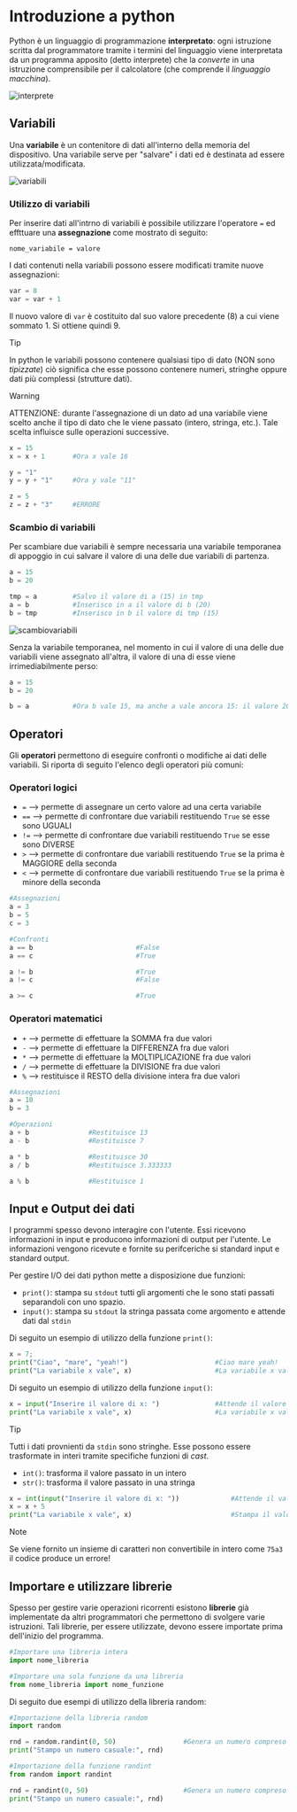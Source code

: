 # Introduzione a python

Python è un linguaggio di programmazione **interpretato**: ogni istruzione scritta dal programmatore tramite i termini del linguaggio viene interpretata da un programma apposito (detto interprete) che la *converte* in una istruzione comprensibile per il calcolatore (che comprende il *linguaggio macchina*).

![interprete](./images/interprete.jpg)

## Variabili

Una **variabile** è un contenitore di dati all'interno della memoria del dispositivo. Una variabile serve per "salvare" i dati ed è destinata ad essere utilizzata/modificata.

![variabili](./images/variabili.jpg)

### Utilizzo di variabili

Per inserire dati all'intrno di variabili è possibile utilizzare l'operatore `=` ed effttuare una **assegnazione** come mostrato di seguito:

```
nome_variabile = valore
```

I dati contenuti nella variabili possono essere modificati tramite nuove assegnazioni:

```python
var = 8
var = var + 1
```

Il nuovo valore di `var` è costituito dal suo valore precedente (8) a cui viene sommato 1. Si ottiene quindi 9.

>[!TIP]
>In python le variabili possono contenere qualsiasi tipo di dato (NON sono *tipizzate*) ciò significa che esse possono contenere numeri, stringhe oppure dati più complessi (strutture dati).

>[!WARNING]
>ATTENZIONE: durante l'assegnazione di un dato ad una variabile viene scelto anche il tipo di dato che le viene passato (intero, stringa, etc.). Tale scelta influisce sulle operazioni successive.

```python
x = 15
x = x + 1		#Ora x vale 16

y = "1"
y = y + "1"		#Ora y vale "11"

z = 5
z = z + "3"		#ERRORE
```

### Scambio di variabili

Per scambiare due variabili è sempre necessaria una variabile temporanea di appoggio in cui salvare il valore di una delle due variabili di partenza.

```python
a = 15
b = 20

tmp = a 		#Salvo il valore di a (15) in tmp
a = b 			#Inserisco in a il valore di b (20)
b = tmp 		#Inserisco in b il valore di tmp (15)
```

![scambiovariabili](./images/scambiovar.jpg)

Senza la variabile temporanea, nel momento in cui il valore di una delle due variabili viene assegnato all'altra, il valore di una di esse viene irrimediabilmente perso:

```python
a = 15
b = 20

b = a 			#Ora b vale 15, ma anche a vale ancora 15: il valore 20 è andato perduto per sempre!
```

## Operatori

Gli **operatori** permettono di eseguire confronti o modifiche ai dati delle variabili. Si riporta di seguito l'elenco degli operatori più comuni:

### Operatori logici

* `=` --> permette di assegnare un certo valore ad una certa variabile
* `==` --> permette di confrontare due variabili restituendo `True` se esse sono UGUALI
* `!=` --> permette di confrontare due variabili restituendo `True` se esse sono DIVERSE
* `>` --> permette di confrontare due variabili restituendo `True` se la prima è MAGGIORE della seconda
* `<` --> permette di confrontare due variabili restituendo `True` se la prima è minore della seconda

```python
#Assegnazioni
a = 3
b = 5
c = 3

#Confronti
a == b                          #False
a == c                          #True

a != b                          #True
a != c                          #False

a >= c                          #True
```

### Operatori matematici

* `+` --> permette di effettuare la SOMMA fra due valori
* `-` --> permette di effettuare la DIFFERENZA fra due valori
* `*` --> permette di effettuare la MOLTIPLICAZIONE fra due valori
* `/` --> permette di effettuare la DIVISIONE fra due valori
* `%` --> restituisce il RESTO della divisione intera fra due valori

```python
#Assegnazioni
a = 10
b = 3

#Operazioni
a + b 				#Restituisce 13
a - b				#Restituisce 7

a * b 				#Restituisce 30
a / b				#Restituisce 3.333333

a % b 				#Restituisce 1
```

## Input e Output dei dati

I programmi spesso devono interagire con l'utente. Essi ricevono informazioni in input e producono informazioni di output per l'utente. Le informazioni vengono ricevute e fornite su perifceriche si standard input e standard output.

Per gestire I/O dei dati python mette a disposizione due funzioni:

* `print()`: stampa su `stdout` tutti gli argomenti che le sono stati passati separandoli con uno spazio.
* `input()`: stampa su `stdout` la stringa passata come argomento e attende dati dal `stdin`

Di seguito un esempio di utilizzo della funzione `print()`:

```python
x = 7;
print("Ciao", "mare", "yeah!")						#Ciao mare yeah!
print("La variabile x vale", x)						#La variabile x vale 7
```

Di seguito un esempio di utilizzo della funzione `input()`:

```python
x = input("Inserire il valore di x: ")				#Attende il valore fornito dall'utente e lo inserisce in x
print("La variabile x vale", x)						#La variabile x vale 7
```

>[!TIP]
>Tutti i dati provnienti da `stdin` sono stringhe. Esse possono essere trasformate in interi tramite specifiche funzioni di *cast*.
>
>* `int()`: trasforma il valore passato in un intero
>* `str()`: trasforma il valore passato in una stringa

```python
x = int(input("Inserire il valore di x: "))             #Attende il valore fornito dall'utente e lo trasforma in intero
x = x + 5
print("La variabile x vale", x)                         #Stampa il valore fornito dall'utente aumentato di 5
```

>[!NOTE]
>Se viene fornito un insieme di caratteri non convertibile in intero come `75a3` il codice produce un errore!

## Importare e utilizzare librerie

Spesso per gestire varie operazioni ricorrenti esistono **librerie** già implementate da altri programmatori che permettono di svolgere varie istruzioni. Tali librerie, per essere utilizzate, devono essere importate prima dell'inizio del programma.

```python
#Importare una libreria intera
import nome_libreria

#Importare una sola funzione da una libreria
from nome_libreria import nome_funzione
```

Di seguito due esempi di utilizzo della libreria random:

```python
#Importazione della libreria random
import random

rnd = random.randint(0, 50)					#Genera un numero compreso fra 0 e 49
print("Stampo un numero casuale:", rnd)
```

```python
#Importazione della funzione randint 
from random import randint

rnd = randint(0, 50)						#Genera un numero compreso fra 0 e 49
print("Stampo un numero casuale:", rnd)
```